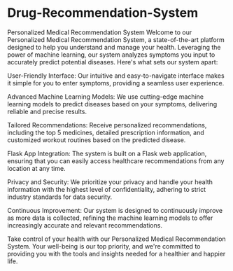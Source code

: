 # Drug-Recommendation-System
Personalized Medical Recommendation System
Welcome to our Personalized Medical Recommendation System, a state-of-the-art platform designed to help you understand and manage your health. Leveraging the power of machine learning, our system analyzes symptoms you input to accurately predict potential diseases. Here's what sets our system apart:

User-Friendly Interface: Our intuitive and easy-to-navigate interface makes it simple for you to enter symptoms, providing a seamless user experience.

Advanced Machine Learning Models: We use cutting-edge machine learning models to predict diseases based on your symptoms, delivering reliable and precise results.

Tailored Recommendations: Receive personalized recommendations, including the top 5 medicines, detailed prescription information, and customized workout routines based on the predicted disease.

Flask App Integration: The system is built on a Flask web application, ensuring that you can easily access healthcare recommendations from any location at any time.

Privacy and Security: We prioritize your privacy and handle your health information with the highest level of confidentiality, adhering to strict industry standards for data security.

Continuous Improvement: Our system is designed to continuously improve as more data is collected, refining the machine learning models to offer increasingly accurate and relevant recommendations.

Take control of your health with our Personalized Medical Recommendation System. Your well-being is our top priority, and we're committed to providing you with the tools and insights needed for a healthier and happier life.
